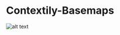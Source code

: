 # Contextily-Basemaps
![alt text](https://github.com/wathela/Contextily-Basemaps/blob/master/basemaps.png)
